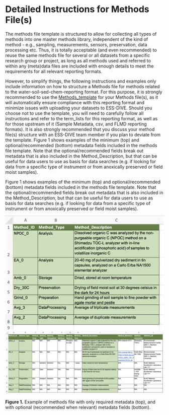 # Detailed Instructions for Methods File(s)

The methods file template is structured to allow for collecting all types of methods into one master methods library, independent of the kind of method - e.g., sampling, measurements, sensors, preservation, data processing etc. Thus, it is totally acceptable (and even recommended) to reuse the same methods file for several or all datasets from a specific research group or project, as long as all methods used and referred to within any (meta)data files are included with enough details to meet the requirements for all relevant reporting formats.

However, to simplify things, the following instructions and examples only include information on how to structure a Methods file for methods related to the water-soil-sed-chem-reporting format. For this purpose, it is strongly recommended to use the [Methods_template](https://github.com/ess-dive-community/essdive-water-soil-sed-chem/blob/main/templates/Methods_opt_template.csv) for your Methods file(s), as it will automatically ensure compliance with this reporting format and minimize issues with uploading your datasets to ESS-DIVE. Should you choose not to use the template, you will need to carefully follow all instructions and refer to the term_lists for this reporting format, as well as for those upstream of it (Sample Metadata, csv, and FLMD reporting formats). It is also strongly recommended that you discuss your method file(s) structure with an ESS-DIVE team member if you plan to deviate from the template.
Figure 1 shows examples of the minimum (top) and optional/recommended (bottom) metadata fields included in the methods file template. Note that the optional/recommended fields break out metadata that is also included in the Method_Description, but that can be useful for data users to use as basis for data searches (e.g. if looking for data from a specific type of instrument or from anoxically preserved or field moist samples). 

Figure 1 shows examples of the minimum (top) and optional/recommended (bottom) metadata fields included in the methods file template. Note that the optional/recommended fields break out metadata that is also included in the Method_Description, but that can be useful for data users to use as basis for data searches (e.g. if looking for data from a specific type of instrument or from anoxically preserved or field moist samples). 

![Diagram showing the methods file template with filled in examples of the required fields.](https://github.com/ess-dive-community/essdive-water-soil-sed-chem/blob/main/.gitbook/assests/Methods_File_Figure_1_Top.png)
![Diagram showing the methods file template with filled in examples of both the required and optional fields.](https://github.com/ess-dive-community/essdive-water-soil-sed-chem/blob/main/.gitbook/assests/Methods_File_Figure_1_Bottom.png)

**Figure 1.** Example of methods file with only required metadata (top), and with optional (recommended when relevant) metadata fields (bottom).
